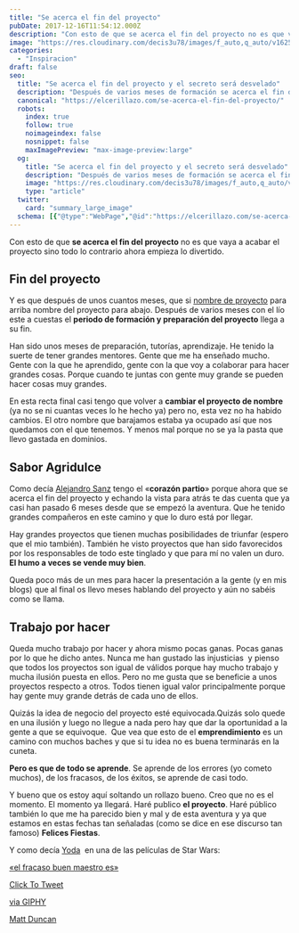 ```yaml
---
title: "Se acerca el fin del proyecto"
pubDate: 2017-12-16T11:54:12.000Z
description: "Con esto de que se acerca el fin del proyecto no es que vaya a acabar el proyecto sino todo lo contrario ahora empieza lo divertido."
image: "https://res.cloudinary.com/decis3u78/images/f_auto,q_auto/v1625708955/fin_del_proyecto_qth7av_53011b3d/fin_del_proyecto_qth7av_53011b3d.jpg?_i=AA"
categories:
  - "Inspiracion"
draft: false
seo:
  title: "Se acerca el fin del proyecto y el secreto será desvelado"
  description: "Después de varios meses de formación se acerca el fin del proyecto. Ya no queda nada para que presentar el proyecto al gran público y ver si funciona o no. Estas son las cosas del emprendimiento."
  canonical: "https://elcerillazo.com/se-acerca-el-fin-del-proyecto/"
  robots:
    index: true
    follow: true
    noimageindex: false
    nosnippet: false
    maxImagePreview: "max-image-preview:large"
  og:
    title: "Se acerca el fin del proyecto y el secreto será desvelado"
    description: "Después de varios meses de formación se acerca el fin del proyecto. Ya no queda nada para que presentar el proyecto al gran público y ver si funciona o no. Estas son las cosas del emprendimiento."
    image: "https://res.cloudinary.com/decis3u78/images/f_auto,q_auto/v1625708955/fin_del_proyecto_qth7av_53011b3d/fin_del_proyecto_qth7av_53011b3d.jpg?_i=AA"
    type: "article"
  twitter:
    card: "summary_large_image"
  schema: [{"@type":"WebPage","@id":"https://elcerillazo.com/se-acerca-el-fin-del-proyecto/","url":"https://elcerillazo.com/se-acerca-el-fin-del-proyecto/","name":"Se acerca el fin del proyecto y el secreto será desvelado","isPartOf":{"@id":"https://elcerillazo.com/#website"},"primaryImageOfPage":{"@id":"https://elcerillazo.com/se-acerca-el-fin-del-proyecto/#primaryimage"},"image":{"@id":"https://elcerillazo.com/se-acerca-el-fin-del-proyecto/#primaryimage"},"thumbnailUrl":"https://res.cloudinary.com/decis3u78/images/f_auto,q_auto/v1625708955/fin_del_proyecto_qth7av_53011b3d/fin_del_proyecto_qth7av_53011b3d.jpg?_i=AA","datePublished":"2017-12-16T12:54:12+00:00","author":{"@id":"https://elcerillazo.com/#/schema/person/368d5b496aeaf077b307f248a72abcd9"},"description":"Después de varios meses de formación se acerca el fin del proyecto. Ya no queda nada para que presentar el proyecto al gran público y ver si funciona o no. Estas son las cosas del emprendimiento.","breadcrumb":{"@id":"https://elcerillazo.com/se-acerca-el-fin-del-proyecto/#breadcrumb"},"inLanguage":"es","potentialAction":[{"@type":"ReadAction","target":["https://elcerillazo.com/se-acerca-el-fin-del-proyecto/"]}]},{"@type":"ImageObject","inLanguage":"es","@id":"https://elcerillazo.com/se-acerca-el-fin-del-proyecto/#primaryimage","url":"https://res.cloudinary.com/decis3u78/images/f_auto,q_auto/v1625708955/fin_del_proyecto_qth7av_53011b3d/fin_del_proyecto_qth7av_53011b3d.jpg?_i=AA","contentUrl":"https://res.cloudinary.com/decis3u78/images/f_auto,q_auto/v1625708955/fin_del_proyecto_qth7av_53011b3d/fin_del_proyecto_qth7av_53011b3d.jpg?_i=AA","width":1024,"height":615,"caption":"Se acerca el Fin del Proyecto"},{"@type":"BreadcrumbList","@id":"https://elcerillazo.com/se-acerca-el-fin-del-proyecto/#breadcrumb","itemListElement":[{"@type":"ListItem","position":1,"name":"Portada","item":"https://elcerillazo.com/"},{"@type":"ListItem","position":2,"name":"Se acerca el fin del proyecto"}]},{"@type":"WebSite","@id":"https://elcerillazo.com/#website","url":"https://elcerillazo.com/","name":"El Cerillazo","description":"De pequeño hacía hogueras y jugaba con cerillas","potentialAction":[{"@type":"SearchAction","target":{"@type":"EntryPoint","urlTemplate":"https://elcerillazo.com/?s={search_term_string}"},"query-input":{"@type":"PropertyValueSpecification","valueRequired":true,"valueName":"search_term_string"}}],"inLanguage":"es"},{"@type":"Person","@id":"https://elcerillazo.com/#/schema/person/368d5b496aeaf077b307f248a72abcd9","name":"montywp","url":"https://elcerillazo.com/author/montywp/"}]
---
```


Con esto de que **se acerca el fin del proyecto** no es que vaya a acabar el proyecto sino todo lo contrario ahora empieza lo divertido.

## Fin del proyecto

Y es que después de unos cuantos meses, que si [nombre de proyecto](https://elcerillazo.com/nombre-para-un-proyecto/) para arriba nombre del proyecto para abajo. Después de varios meses con el lío este a cuestas el **periodo de formación y preparación del proyecto** llega a su fin.

Han sido unos meses de preparación, tutorías, aprendizaje. He tenido la suerte de tener grandes mentores. Gente que me ha enseñado mucho. Gente con la que he aprendido, gente con la que voy a colaborar para hacer grandes cosas. Porque cuando te juntas con gente muy grande se pueden hacer cosas muy grandes.

En esta recta final casi tengo que volver a **cambiar el proyecto de nombre** (ya no se ni cuantas veces lo he hecho ya) pero no, esta vez no ha habido cambios. El otro nombre que barajamos estaba ya ocupado así que nos quedamos con el que tenemos. Y menos mal porque no se ya la pasta que llevo gastada en dominios.

## Sabor Agridulce

Como decía [Alejandro Sanz](https://es.wikipedia.org/wiki/Alejandro_Sanz) tengo el «**corazón partio**» porque ahora que se acerca el fin del proyecto y echando la vista para atrás te das cuenta que ya casi han pasado 6 meses desde que se empezó la aventura. Que he tenido grandes compañeros en este camino y que lo duro está por llegar.

Hay grandes proyectos que tienen muchas posibilidades de triunfar (espero que el mio también). También he visto proyectos que han sido favorecidos por los responsables de todo este tinglado y que para mí no valen un duro.  **El humo a veces se vende muy bien**.

Queda poco más de un mes para hacer la presentación a la gente (y en mis blogs) que al final os llevo meses hablando del proyecto y aún no sabéis como se llama.

## Trabajo por hacer

Queda mucho trabajo por hacer y ahora mismo pocas ganas. Pocas ganas por lo que he dicho antes. Nunca me han gustado las injusticias  y pienso que todos los proyectos son igual de válidos porque hay mucho trabajo y mucha ilusión puesta en ellos. Pero no me gusta que se beneficie a unos proyectos respecto a otros. Todos tienen igual valor principalmente porque hay gente muy grande detrás de cada uno de ellos.

Quizás la idea de negocio del proyecto esté equivocada.Quizás solo quede en una ilusión y luego no llegue a nada pero hay que dar la oportunidad a la gente a que se equivoque.  Que vea que esto de el **emprendimiento** es un camino con muchos baches y que si tu idea no es buena terminarás en la cuneta.

**Pero es que de todo se aprende**. Se aprende de los errores (yo cometo muchos), de los fracasos, de los éxitos, se aprende de casi todo.

Y bueno que os estoy aquí soltando un rollazo bueno. Creo que no es el momento. El momento ya llegará. Haré publico **el proyecto**. Haré público también lo que me ha parecido bien y mal y de esta aventura y ya que estamos en estas fechas tan señaladas (como se dice en ese discurso tan famoso) **Felices Fiestas**.

Y como decía [Yoda](http://es.starwars.wikia.com/wiki/Yoda)  en una de las películas de Star Wars:

[«el fracaso buen maestro es»](https://twitter.com/share?text=%22el+fracaso+buen+maestro+es%22&url=https://elcerillazo.com/se-acerca-el-fin-del-proyecto/)

[Click To Tweet](https://twitter.com/share?text=%22el+fracaso+buen+maestro+es%22&url=https://elcerillazo.com/se-acerca-el-fin-del-proyecto/)

[via GIPHY](https://giphy.com/gifs/starwars-star-wars-episode-2-3ohuAxV0DfcLTxVh6w)

[Matt Duncan](https://unsplash.com/@foxxmd?utm_medium=referral&utm_campaign=photographer-credit&utm_content=creditBadge "Download free do whatever you want high-resolution photos from Matt Duncan")